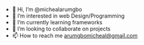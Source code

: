 - 👋 Hi, I’m @michealarumgbo
- 👀 I’m interested in web Design/Programming 
- 🌱 I’m currently learning frameworks 
- 💞️ I’m looking to collaborate on projects
- 📫 How to reach me arumgbomicheal@gmail.com

<!---
michealarumgbo/michealarumgbo is a ✨ special ✨ repository because its `README.md` (this file) appears on your GitHub profile.
You can click the Preview link to take a look at your changes.
--->
